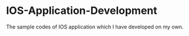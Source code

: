 # IOS-Application-Development
The sample codes of IOS application which I have developed on my own.
